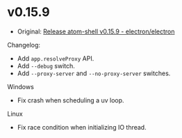 # v0.15.9

* Original: [Release atom-shell v0.15.9 - electron/electron](https://github.com/electron/electron/releases/tag/v0.15.9)

Changelog:

* Add `app.resolveProxy` API.
* Add `--debug` switch.
* Add `--proxy-server` and `--no-proxy-server` switches.

Windows

* Fix crash when scheduling a uv loop.

Linux

* Fix race condition when initializing IO thread.
